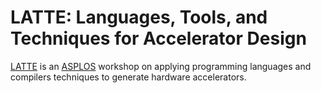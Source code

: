 # LATTE: Languages, Tools, and Techniques for Accelerator Design

[LATTE][] is an [ASPLOS][] workshop on applying programming languages and compilers
techniques to generate hardware accelerators.

[latte]: https://capra.cs.cornell.edu/latte23/
[asplos]: https://asplos-conference.org

